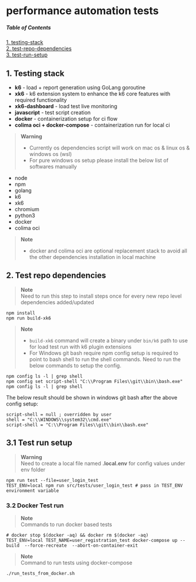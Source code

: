 # performance automation tests

##### Table of Contents  
[1. testing-stack](#testing-stack)  
[2. test-repo-dependencies](#repo-deps)  
[3. test-run-setup](#test-run)  

<a name="testing-stack"></a>  

## 1. Testing stack

- **k6** - load + report generation using GoLang goroutine  
- **xk6** - k6 extension system to enhance the k6 core features with required functionality 
- **xk6-dashboard** - load test live monitoring  
- **javascript** - test script creation  
- **docker** - containerization setup for ci flow
- **colima oci + docker-compose** - containerization run for local ci

> **Warning**  
> - Currently os dependencies script will work on mac os & linux os & windows os (wsl)  
> - For pure windows os setup please install the below list of softwares manually
- node  
- npm  
- golang  
- k6  
- xk6    
- chromium 
- python3
- docker 
- colima oci

> **Note**  
> - docker and colima oci are optional replacement stack to avoid all the other dependencies installation in local machine


<a name="repo-deps"></a>

## 2. Test repo dependencies  
> **Note**   
> Need to run this step to install steps once for every new repo level dependencies added/updated   
```shell
npm install
npm run build-xk6
```
> **Note**  
> - ```build-xk6``` command will create a binary under ```bin/k6``` path to use for load test run with k6 plugin extensions 
> - For Windows git bash require npm config setup is required to point to bash shell to run the shell commands. Need to run the below commands to setup the config. 
```shell
npm config ls -l | grep shell
npm config set script-shell "C:\\Program Files\\git\\bin\\bash.exe"
npm config ls -l | grep shell
```
The below result should be shown in windows git bash after the above config setup: 
```shell
script-shell = null ; overridden by user
shell = "C:\\WINDOWS\\system32\\cmd.exe"
script-shell = "C:\\Program Files\\git\\bin\\bash.exe"
```


<a name="test-run"></a>   

## 3.1 Test run setup   
> **Warning**  
> Need to create a local file named **.local.env**  for config values under env folder
```shell
npm run test --file=user_login_test
TEST_ENV=local npm run src/tests/user_login_test # pass in TEST_ENV environment variable
```


### 3.2 Docker Test run 
> **Note**  
> Commands to run docker based tests 
```shell
# docker stop $(docker -aq) && docker rm $(docker -aq)
TEST_ENV=local TEST_NAME=user_registration_test docker-compose up --build  --force-recreate  --abort-on-container-exit
```

> **Note**  
> Command to run tests using docker-compose 
```shell
./run_tests_from_docker.sh
```
 
